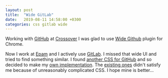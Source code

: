 ```yaml
---
layout: post
title:  "Wide GitLab"
date:   2019-08-11 14:58:00 +0300
categories: css gitlab wide
---
```

Working with [GitHub](https://github.com/peshrus/) at [Crossover](https://medium.com/@peshrus/crossover-evaluation-4055c5ada695) I was glad to use
[Wide Github](https://chrome.google.com/webstore/detail/wide-github/kaalofacklcidaampbokdplbklpeldpj) plugin for Chrome. 

Now I work at [Epam](https://www.linkedin.com/company/epam-systems/) and I actively use [GitLab](https://about.gitlab.com/). I missed that wide UI 
and tried to find something similar. I found [another CSS for GitHub](https://github.com/mdo/github-wide) and so decided to make my 
[own implementation](https://github.com/peshrus/gitlab-wide). The [existing ones](https://userstyles.org/styles/browse?search_terms=wide%20gitlab&type=false) 
didn't satisfy me because of unreasonably complicated CSS. I hope mine is better...
